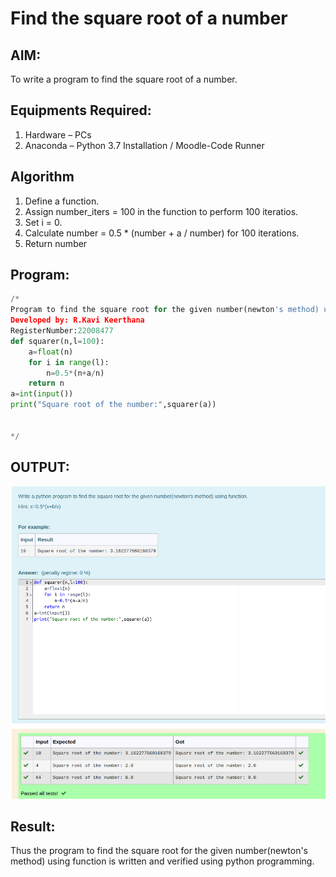 # Find the square root of a number

## AIM:
To write a program to find the square root of a number.

## Equipments Required:
1. Hardware – PCs
2. Anaconda – Python 3.7 Installation / Moodle-Code Runner

## Algorithm
1. Define a function.
2. Assign number_iters = 100 in the function to perform 100 iteratios.
3. Set i = 0.
4. Calculate  number = 0.5 * (number + a / number) for 100 iterations.
5. Return number

## Program:
```python
/*
Program to find the square root for the given number(newton's method) using function.
Developed by: R.Kavi Keerthana
RegisterNumber:22008477
def squarer(n,l=100):
    a=float(n)
    for i in range(l):
        n=0.5*(n+a/n)
    return n
a=int(input())
print("Square root of the number:",squarer(a))


*/
```

## OUTPUT:
![](./squareroot.png)


## Result:
Thus the program to find the square root for the given number(newton's method) using function is written and verified using python programming.
